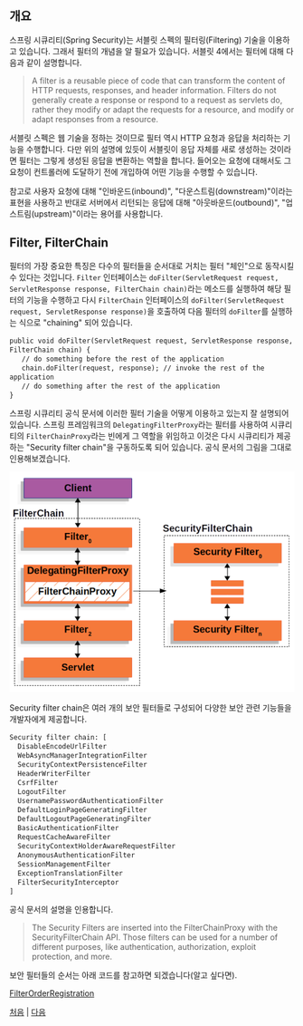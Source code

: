 ## 개요  
스프링 시큐리티(Spring Security)는 서블릿 스펙의 필터링(Filtering) 기술을 이용하고 있습니다. 그래서 필터의 개념을 알 필요가 있습니다. 서블릿 4에서는 필터에 대해 다음과 같이 설명합니다.

>A filter is a reusable piece of code that can transform the content of HTTP requests, responses, and header information. Filters do not generally create a response or respond to a request as servlets do, rather they modify or adapt the requests for a resource, and modify or adapt responses from a resource.

서블릿 스펙은 웹 기술을 정하는 것이므로 필터 역시 HTTP 요청과 응답을 처리하는 기능을 수행합니다. 다만 위의 설명에 있듯이 서블릿이 응답 자체를 새로 생성하는 것이라면 필터는 그렇게 생성된 응답을 변환하는 역할을 합니다. 들어오는 요청에 대해서도 그 요청이 컨트롤러에 도달하기 전에 개입하여 어떤 기능을 수행할 수 있습니다.

참고로 사용자 요청에 대해 "인바운드(inbound)", "다운스트림(downstream)"이라는 표현을 사용하고 반대로 서버에서 리턴되는 응답에 대해 "아웃바운드(outbound)", "업스트림(upstream)"이라는 용어를 사용합니다.

## Filter, FilterChain
필터의 가장 중요한 특징은 다수의 필터들을 순서대로 거치는 필터 "체인"으로 동작시킬 수 있다는 것입니다. `Filter` 인터페이스는 `doFilter(ServletRequest request, ServletResponse response, FilterChain chain)`라는 메소드를 실행하여 해당 필터의 기능을 수행하고 다시 `FilterChain` 인터페이스의 `doFilter(ServletRequest request, ServletResponse response)`을 호출하여 다음 필터의 `doFilter`를 실행하는 식으로 "chaining" 되어 있습니다.  

```
public void doFilter(ServletRequest request, ServletResponse response, FilterChain chain) {
   // do something before the rest of the application
   chain.doFilter(request, response); // invoke the rest of the application
   // do something after the rest of the application
}
```
스프링 시큐리티 공식 문서에 이러한 필터 기술을 어떻게 이용하고 있는지 잘 설명되어 있습니다. 스프링 프레임워크의 `DelegatingFilterProxy`라는 필터를 사용하여 시큐리티의 `FilterChainProxy`라는 빈에게 그 역할을 위임하고 이것은 다시 시큐리티가 제공하는 "Security filter chain"을 구동하도록 되어 있습니다. 공식 문서의 그림을 그대로 인용해보겠습니다.

![fig01](../img/fig01.png)

Security filter chain은 여러 개의 보안 필터들로 구성되어 다양한 보안 관련 기능들을 개발자에게 제공합니다.

```
Security filter chain: [
  DisableEncodeUrlFilter
  WebAsyncManagerIntegrationFilter
  SecurityContextPersistenceFilter
  HeaderWriterFilter
  CsrfFilter
  LogoutFilter
  UsernamePasswordAuthenticationFilter
  DefaultLoginPageGeneratingFilter
  DefaultLogoutPageGeneratingFilter
  BasicAuthenticationFilter
  RequestCacheAwareFilter
  SecurityContextHolderAwareRequestFilter
  AnonymousAuthenticationFilter
  SessionManagementFilter
  ExceptionTranslationFilter
  FilterSecurityInterceptor
]
```
공식 문서의 설명을 인용합니다.

>The Security Filters are inserted into the FilterChainProxy with the SecurityFilterChain API. Those filters can be used for a number of different purposes, like authentication, authorization, exploit protection, and more. 

보안 필터들의 순서는 아래 코드를 참고하면 되겠습니다(알고 싶다면).

[FilterOrderRegistration](https://github.com/spring-projects/spring-security/blob/5.8.12/config/src/main/java/org/springframework/security/config/annotation/web/builders/FilterOrderRegistration.java)

[처음](../README.md) | [다음](../02/README.md)